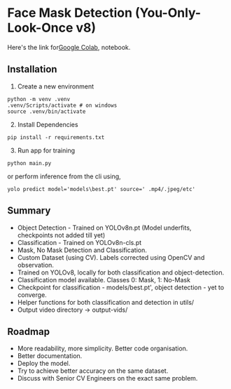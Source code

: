 # Face Mask Detection (You-Only-Look-Once v8)
Here's the link for[Google Colab](https://colab.research.google.com/drive/1bnn0NgoFH7i2Aa0mad_mABcfYUbEqkkM?usp=sharing), notebook.

 ## Installation

 1. Create a new environment

```
python -m venv .venv
.venv/Scripts/activate # on windows
source .venv/bin/activate
```
2. Install Dependencies

```
pip install -r requirements.txt
```

3. Run app for training

```
python main.py  

```
or perform inference from the cli using,

```
yolo predict model='models\best.pt' source=' .mp4/.jpeg/etc'
```

## Summary
- Object Detection - Trained on YOLOv8n.pt (Model underfits, checkpoints not added till yet)
- Classification - Trained on YOLOv8n-cls.pt
- Mask, No Mask Detection and Classification.
- Custom Dataset (using CV). Labels corrected using OpenCV and observation.
- Trained on YOLOv8, locally for both classification and object-detection.
- Classification model available. Classes 0: Mask, 1: No-Mask
- Checkpoint for classification - models/best.pt', object detection - yet to converge.
- Helper functions for both classification and detection in utils/
- Output video directory -> output-vids/
  
## Roadmap

- More readability, more simplicity. Better code organisation.
- Better documentation.
- Deploy the model.
- Try to achieve better accuracy on the same dataset.
- Discuss with Senior CV Engineers on the exact same problem.
